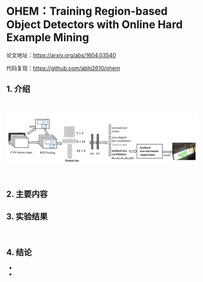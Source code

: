 

# **OHEM：Training Region-based Object Detectors with Online Hard Example Mining**

论文地址：<https://arxiv.org/abs/1604.03540>

代码复现：<https://github.com/abhi2610/ohem>



## 1. 介绍

&emsp;&emsp;

![这里随便写文字](https://github.com/clw5180/CV_Paper/blob/master/res/R2CNN/1.png)

&emsp;&emsp;



## 2. 主要内容





## 3. 实验结果

&emsp;&emsp;



## 4. 结论

* 
* 
